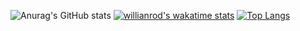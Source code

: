 ![Anurag's GitHub stats](https://github-readme-stats.vercel.app/api?username=kajov&show_icons=true&theme=codeSTACKr) [![willianrod's wakatime stats](https://github-readme-stats.vercel.app/api/wakatime?username=kajov)](https://github.com/anuraghazra/github-readme-stats) [![Top Langs](https://github-readme-stats.vercel.app/api/top-langs/?username=anuraghazra&layout=compact)](https://github.com/anuraghazra/github-readme-stats)


